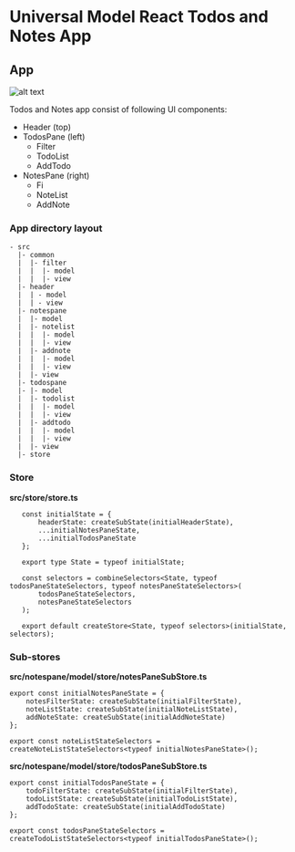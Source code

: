 # Universal Model React Todos and Notes App

## App
![alt text](https://github.com/universal-model/universal-model-react-todos-and-notes-app/raw/master/images/TodosAndNotesAppWireframe.png 'App')

Todos and Notes app consist of following UI components:
 * Header (top)
 * TodosPane (left)
   * Filter
   * TodoList
   * AddTodo
 * NotesPane (right)
   * Fi
   * NoteList
   * AddNote

### App directory layout

    - src
      |- common
      |  |- filter
      |  |  |- model
      |  |  |- view
      |- header
      |  | - model
      |  | - view
      |- notespane
      |  |- model
      |  |- notelist
      |  |  |- model
      |  |  |- view
      |  |- addnote
      |  |  |- model
      |  |  |- view
      |  |- view
      |- todospane
      |- |- model
      |  |- todolist
      |  |  |- model
      |  |  |- view
      |  |- addtodo
      |  |  |- model
      |  |  |- view
      |  |- view
      |- store

### Store
**src/store/store.ts**
    
       const initialState = {
           headerState: createSubState(initialHeaderState),
           ...initialNotesPaneState,
           ...initialTodosPaneState
       };
       
       export type State = typeof initialState;
       
       const selectors = combineSelectors<State, typeof todosPaneStateSelectors, typeof notesPaneStateSelectors>(
           todosPaneStateSelectors,
           notesPaneStateSelectors
       );
       
       export default createStore<State, typeof selectors>(initialState, selectors);
    
### Sub-stores
**src/notespane/model/store/notesPaneSubStore.ts**

    export const initialNotesPaneState = {
        notesFilterState: createSubState(initialFilterState),
        noteListState: createSubState(initialNoteListState),
        addNoteState: createSubState(initialAddNoteState)
    };
    
    export const noteListStateSelectors = createNoteListStateSelectors<typeof initialNotesPaneState>();
    
**src/notespane/model/store/todosPaneSubStore.ts**

    export const initialTodosPaneState = {
        todoFilterState: createSubState(initialFilterState),
        todoListState: createSubState(initialTodoListState),
        addTodoState: createSubState(initialAddTodoState)
    };
    
    export const todosPaneStateSelectors = createTodoListStateSelectors<typeof initialTodosPaneState>();

